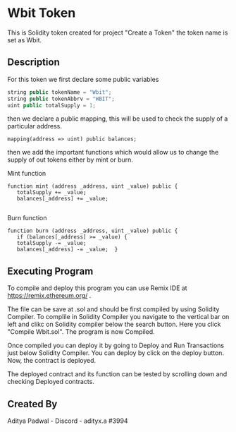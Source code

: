 # Wbit Token
This is Solidity token created for project "Create a Token" the token name is set as Wbit.
## Description
For this token we first declare some public variables

```javascript
string public tokenName = "Wbit";
string public tokenAbbrv = "WBIT";
uint public totalSupply = 1;
```
then we declare a public mapping, this will be used to check the supply of a particular address.

```
mapping(address => uint) public balances;
```
then we add the important functions which would allow us to change the supply of out tokens either by mint or burn.

Mint function
```
function mint (address _address, uint _value) public {
   totalSupply += _value;
   balances[_address] += _value;
   
   ```
Burn function
```
function burn (address _address, uint _value) public {
   if (balances[_address] >= _value) {
   totalSupply -= _value;
   balances[_address] -= _value;  }
   ```
## Executing Program
To compile and deploy this program you can use Remix IDE at https://remix.ethereum.org/ .

The file can be save at .sol and should be first compiled by using Solidity Compiler. To complile in Solidity Compiler you navigate to the vertical bar on left and clikc on Solidity compiler below the search button. Here you click "Compile Wbit.sol". The program is now Compiled.

Once compiled you can deploy it by going to Deploy and Run Transactions just below Solidity Compiler. You can deploy by click on the deploy button. Now, the contract is deployed.

The deployed contract and its function can be tested by scrolling down and checking Deployed contracts.

## Created By

Aditya Padwal - Discord - adityx.a #3994
